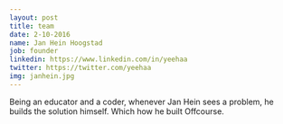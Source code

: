 ```yaml
---
layout: post
title: team
date: 2-10-2016
name: Jan Hein Hoogstad
job: founder
linkedin: https://www.linkedin.com/in/yeehaa
twitter: https://twitter.com/yeehaa
img: janhein.jpg
---
```

Being an educator and a coder, whenever Jan Hein sees a problem, he builds the solution himself. Which how he built Offcourse.
